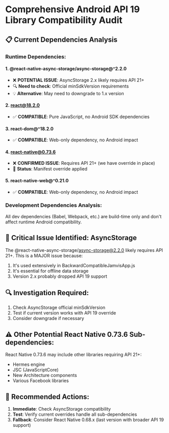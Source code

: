 # Comprehensive Android API 19 Library Compatibility Audit

## 📋 **Current Dependencies Analysis**

### **Runtime Dependencies:**

#### 1. **@react-native-async-storage/async-storage@^2.2.0**
- ❌ **POTENTIAL ISSUE**: AsyncStorage 2.x likely requires API 21+
- 🔍 **Need to check**: Official minSdkVersion requirements
- 💡 **Alternative**: May need to downgrade to 1.x version

#### 2. **react@18.2.0** 
- ✅ **COMPATIBLE**: Pure JavaScript, no Android SDK dependencies

#### 3. **react-dom@^18.2.0**
- ✅ **COMPATIBLE**: Web-only dependency, no Android impact

#### 4. **react-native@0.73.6**
- ❌ **CONFIRMED ISSUE**: Requires API 21+ (we have override in place)
- 🔧 **Status**: Manifest override applied

#### 5. **react-native-web@^0.21.0**
- ✅ **COMPATIBLE**: Web-only dependency, no Android impact

### **Development Dependencies Analysis:**
All dev dependencies (Babel, Webpack, etc.) are build-time only and don't affect runtime Android compatibility.

## 🚨 **Critical Issue Identified: AsyncStorage**

The @react-native-async-storage/async-storage@2.2.0 likely requires API 21+. This is a MAJOR issue because:
1. It's used extensively in BackwardCompatibleJamvisApp.js
2. It's essential for offline data storage
3. Version 2.x probably dropped API 19 support

## 🔍 **Investigation Required:**
1. Check AsyncStorage official minSdkVersion
2. Test if current version works with API 19 override
3. Consider downgrade if necessary

## ⚠️ **Other Potential React Native 0.73.6 Sub-dependencies:**
React Native 0.73.6 may include other libraries requiring API 21+:
- Hermes engine
- JSC (JavaScriptCore)
- New Architecture components
- Various Facebook libraries

## 🎯 **Recommended Actions:**
1. **Immediate**: Check AsyncStorage compatibility
2. **Test**: Verify current overrides handle all sub-dependencies
3. **Fallback**: Consider React Native 0.68.x (last version with broader API 19 support)
